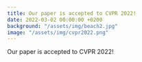 ```yaml
---
title: Our paper is accepted to CVPR 2022!
date: 2022-03-02 00:00:00 +0200
background: "/assets/img/beach2.jpg"
image: "/assets/img/cvpr2022.png"
---
```


Our paper is accepted to CVPR 2022!
